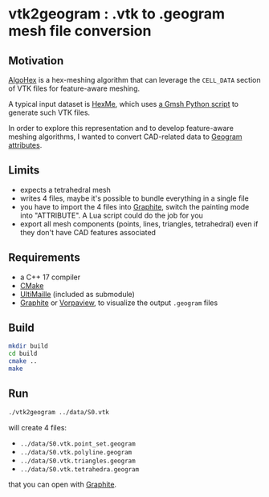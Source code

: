 # vtk2geogram : .vtk to .geogram mesh file conversion

## Motivation

[AlgoHex](https://github.com/cgg-bern/AlgoHex) is a hex-meshing algorithm that can leverage the `CELL_DATA` section of VTK files for feature-aware meshing.

A typical input dataset is [HexMe](https://www.algohex.eu/publications/hex-me-if-you-can/), which uses [a Gmsh Python script](https://github.com/cgg-bern/hex-me-if-you-can/blob/main/scripts/tetme.py) to generate such VTK files.

In order to explore this representation and to develop feature-aware meshing algorithms, I wanted to convert CAD-related data to [Geogram attributes](https://github.com/BrunoLevy/geogram/wiki/Mesh#attributes).

## Limits

- expects a tetrahedral mesh
- writes 4 files, maybe it's possible to bundle everything in a single file
- you have to import the 4 files into [Graphite](https://github.com/brunolevy/GraphiteThree), switch the painting mode into "ATTRIBUTE". A Lua script could do the job for you
- export all mesh components (points, lines, triangles, tetrahedral) even if they don't have CAD features associated

## Requirements

- a C++ 17 compiler
- [CMake](https://cmake.org/)
- [UltiMaille](https://github.com/ultimaille/ultimaille) (included as submodule)
- [Graphite](https://github.com/BrunoLevy/GraphiteThree) or [Vorpaview](https://github.com/BrunoLevy/geogram/wiki/Vorpaview), to visualize the output `.geogram` files

## Build

```bash
mkdir build
cd build
cmake ..
make
```

## Run

```bash
./vtk2geogram ../data/S0.vtk
```

will create 4 files:
- `../data/S0.vtk.point_set.geogram`
- `../data/S0.vtk.polyline.geogram`
- `../data/S0.vtk.triangles.geogram`
- `../data/S0.vtk.tetrahedra.geogram`

that you can open with [Graphite](https://github.com/brunolevy/GraphiteThree).
